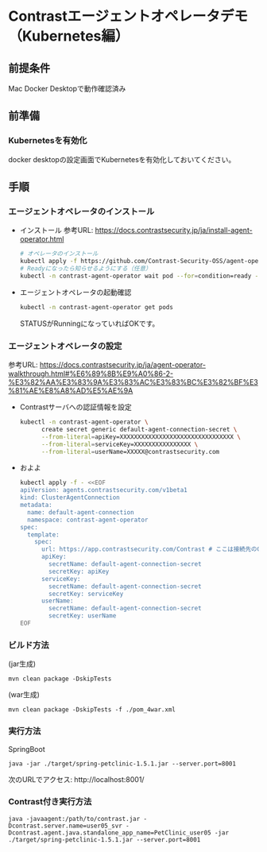 # Contrastエージェントオペレータデモ（Kubernetes編）

## 前提条件
Mac Docker Desktopで動作確認済み

## 前準備
### Kubernetesを有効化
docker desktopの設定画面でKubernetesを有効化しておいてください。

## 手順
### エージェントオペレータのインストール
- インストール
参考URL: https://docs.contrastsecurity.jp/ja/install-agent-operator.html  
  ```bash
  # オペレータのインストール  
  kubectl apply -f https://github.com/Contrast-Security-OSS/agent-operator/releases/latest/download/install-prod.yaml
  # Readyになったら知らせるようにする（任意）
  kubectl -n contrast-agent-operator wait pod --for=condition=ready --selector=app.kubernetes.io/name=operator,app.kubernetes.io/part-of=contrast-agent-operator--timeout=30s
  ```
- エージェントオペレータの起動確認  
  ```bash
  kubectl -n contrast-agent-operator get pods
  ```
  STATUSがRunningになっていればOKです。

### エージェントオペレータの設定
参考URL: https://docs.contrastsecurity.jp/ja/agent-operator-walkthrough.html#%E6%89%8B%E9%A0%86-2-%E3%82%AA%E3%83%9A%E3%83%AC%E3%83%BC%E3%82%BF%E3%81%AE%E8%A8%AD%E5%AE%9A  
- Contrastサーバへの認証情報を設定
  ```bash
  kubectl -n contrast-agent-operator \
        create secret generic default-agent-connection-secret \
        --from-literal=apiKey=XXXXXXXXXXXXXXXXXXXXXXXXXXXXXXXX \
        --from-literal=serviceKey=XXXXXXXXXXXXXXXX \
        --from-literal=userName=XXXXX@contrastsecurity.com
  ```
- およよ  
  ```bash
  kubectl apply -f - <<EOF
  apiVersion: agents.contrastsecurity.com/v1beta1
  kind: ClusterAgentConnection
  metadata:
    name: default-agent-connection
    namespace: contrast-agent-operator
  spec:
    template:
      spec:
        url: https://app.contrastsecurity.com/Contrast # ここは接続先のContrastサーバに合わせて修正してください。
        apiKey:
          secretName: default-agent-connection-secret
          secretKey: apiKey
        serviceKey:
          secretName: default-agent-connection-secret
          secretKey: serviceKey
        userName:
          secretName: default-agent-connection-secret
          secretKey: userName
  EOF
  ```

### ビルド方法
(jar生成)
```
mvn clean package -DskipTests
```
(war生成)
```
mvn clean package -DskipTests -f ./pom_4war.xml
```

### 実行方法
SpringBoot
```
java -jar ./target/spring-petclinic-1.5.1.jar --server.port=8001
```
次のURLでアクセス: http://localhost:8001/

### Contrast付き実行方法
```
java -javaagent:/path/to/contrast.jar -Dcontrast.server.name=user05_svr -Dcontrast.agent.java.standalone_app_name=PetClinic_user05 -jar ./target/spring-petclinic-1.5.1.jar --server.port=8001
```
